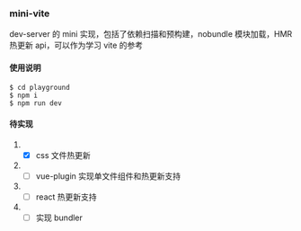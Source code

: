 ### mini-vite

dev-server 的 mini 实现，包括了依赖扫描和预构建，nobundle 模块加载，HMR 热更新 api，可以作为学习 vite 的参考

#### 使用说明

```
$ cd playground
$ npm i
$ npm run dev
```

#### 待实现

1. - [x] css 文件热更新
2. - [ ] vue-plugin 实现单文件组件和热更新支持
3. - [ ] react 热更新支持
4. - [ ] 实现 bundler
